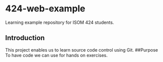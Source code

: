 # 424-web-example
Learning example repository for ISOM 424 students.
## Introduction
This project enables us to learn source code control using Git.
##Purpose
To have code we can use for hands on exercises.
